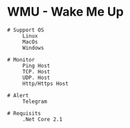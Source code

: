 # WMU - Wake Me Up 

    # Support OS
         Linux
         MacOs
         Windows 

    # Monitor
         Ping Host
         TCP. Host
         UDP. Host 
         Http/Https Host

    # Alert 
         Telegram 

    # Requisits 
         .Net Core 2.1
